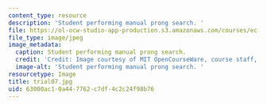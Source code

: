 ```yaml
---
content_type: resource
description: 'Student performing manual prong search. '
file: https://ol-ocw-studio-app-production.s3.amazonaws.com/courses/ec-s06-design-for-demining-spring-2007/63000ac10a447762c7df4c2c24f98b76_trial07.jpg
file_type: image/jpeg
image_metadata:
  caption: Student performing manual prong search.
  credit: 'Credit: Image courtesy of MIT OpenCourseWare, course staff, and students.'
  image-alt: 'Student performing manual prong search. '
resourcetype: Image
title: trial07.jpg
uid: 63000ac1-0a44-7762-c7df-4c2c24f98b76
---
```

